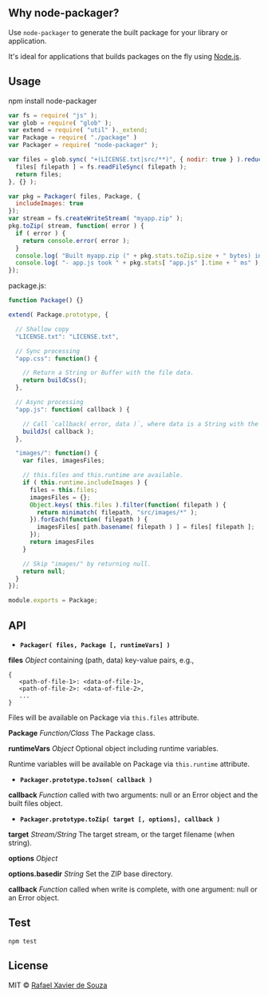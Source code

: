 ## Why node-packager?

Use `node-packager` to generate the built package for your library or application.

It's ideal for applications that builds packages on the fly using [Node.js][].

[Node.js]: http://nodejs.org/

## Usage

   npm install node-packager

```javascript
var fs = require( "js" );
var glob = require( "glob" );
var extend = require( "util" )._extend;
var Package = require( "./package" )
var Packager = require( "node-packager" );

var files = glob.sync( "+(LICENSE.txt|src/**)", { nodir: true } ).reduce(function( files, filepath ) {
  files[ filepath ] = fs.readFileSync( filepath );
  return files;
}, {} );

var pkg = Packager( files, Package, {
  includeImages: true
});
var stream = fs.createWriteStream( "myapp.zip" );
pkg.toZip( stream, function( error ) {
  if ( error ) {
    return console.error( error );
  }
  console.log( "Built myapp.zip (" + pkg.stats.toZip.size + " bytes) in " + pkg.stats.toZip.time + " ms" );
  console.log( "- app.js took " + pkg.stats[ "app.js" ].time + " ms" );
});
```

package.js:

```javascript
function Package() {}

extend( Package.prototype, {

  // Shallow copy
  "LICENSE.txt": "LICENSE.txt",

  // Sync processing
  "app.css": function() {

    // Return a String or Buffer with the file data.
    return buildCss();
  },

  // Async processing
  "app.js": function( callback ) {

    // Call `callback( error, data )`, where data is a String with the file data.
    buildJs( callback );
  },

  "images/": function() {
    var files, imagesFiles;

    // this.files and this.runtime are available.
    if ( this.runtime.includeImages ) {
      files = this.files;
      imagesFiles = {};
      Object.keys( this.files ).filter(function( filepath ) {
        return minimatch( filepath, "src/images/*" );
      }).forEach(function( filepath ) {
        imagesFiles[ path.basename( filepath ) ] = files[ filepath ];
      });
      return imagesFiles
    }

    // Skip "images/" by returning null.
    return null;
  }
});

module.exports = Package;
```

## API

- **`Packager( files, Package [, runtimeVars] )`**

**files** *Object* containing (path, data) key-value pairs, e.g.,

```
{
   <path-of-file-1>: <data-of-file-1>,
   <path-of-file-2>: <data-of-file-2>,
   ...
}
```

Files will be available on Package via `this.files` attribute.

**Package** *Function/Class* The Package class.

**runtimeVars** *Object* Optional object including runtime variables.

Runtime variables will be available on Package via `this.runtime` attribute.

- **`Packager.prototype.toJson( callback )`**

**callback** *Function* called with two arguments: null or an Error object and the built files
object.

- **`Packager.prototype.toZip( target [, options], callback )`**

**target** *Stream/String* The target stream, or the target filename (when string).

**options** *Object*

  **options.basedir** *String* Set the ZIP base directory.

**callback** *Function* called when write is complete, with one argument: null or
an Error object.


## Test

    npm test

## License

MIT © [Rafael Xavier de Souza](http://rafael.xavier.blog.br)
